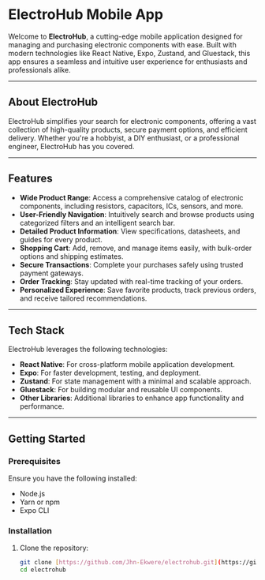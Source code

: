 # ElectroHub Mobile App

Welcome to **ElectroHub**, a cutting-edge mobile application designed for managing and purchasing electronic components with ease. Built with modern technologies like React Native, Expo, Zustand, and Gluestack, this app ensures a seamless and intuitive user experience for enthusiasts and professionals alike.

---

## About ElectroHub

ElectroHub simplifies your search for electronic components, offering a vast collection of high-quality products, secure payment options, and efficient delivery. Whether you're a hobbyist, a DIY enthusiast, or a professional engineer, ElectroHub has you covered.

---

## Features

- **Wide Product Range**: Access a comprehensive catalog of electronic components, including resistors, capacitors, ICs, sensors, and more.
- **User-Friendly Navigation**: Intuitively search and browse products using categorized filters and an intelligent search bar.
- **Detailed Product Information**: View specifications, datasheets, and guides for every product.
- **Shopping Cart**: Add, remove, and manage items easily, with bulk-order options and shipping estimates.
- **Secure Transactions**: Complete your purchases safely using trusted payment gateways.
- **Order Tracking**: Stay updated with real-time tracking of your orders.
- **Personalized Experience**: Save favorite products, track previous orders, and receive tailored recommendations.

---

## Tech Stack

ElectroHub leverages the following technologies:

- **React Native**: For cross-platform mobile application development.
- **Expo**: For faster development, testing, and deployment.
- **Zustand**: For state management with a minimal and scalable approach.
- **Gluestack**: For building modular and reusable UI components.
- **Other Libraries**: Additional libraries to enhance app functionality and performance.

---

## Getting Started

### Prerequisites
Ensure you have the following installed:
- Node.js
- Yarn or npm
- Expo CLI

### Installation

1. Clone the repository:
   ```bash
   git clone [https://github.com/Jhn-Ekwere/electrohub.git](https://github.com/Jhn-Ekwere/electrohub-mobile.git)
   cd electrohub
